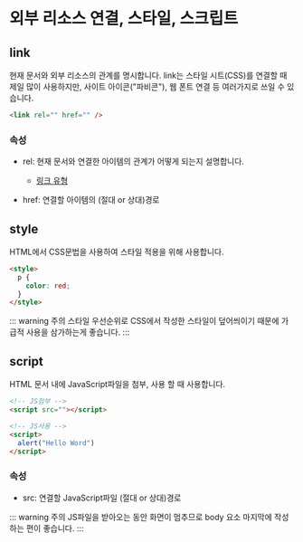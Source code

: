 # 외부 리소스 연결, 스타일, 스크립트

## link

현재 문서와 외부 리소스의 관계를 명시합니다. link는 스타일 시트(CSS)를 연결할 때 제일 많이 사용하지만, 사이트 아이콘("파비콘"), 웹 폰트 연결 등 여러가지로 쓰일 수 있습니다.

```html
<link rel="" href="" />
```

### 속성

- rel: 현재 문서와 연결한 아이템의 관계가 어떻게 되는지 설명합니다.

  - [링크 유형](https://developer.mozilla.org/ko/docs/Web/HTML/Link_types)

- href: 연결할 아이템의 (절대 or 상대)경로

## style

HTML에서 CSS문법을 사용하여 스타일 적용을 위해 사용합니다.

```html
<style>
  p {
    color: red;
  }
</style>
```

::: warning 주의
스타일 우선순위로 CSS에서 작성한 스타일이 덮어씌이기 때문에 가급적 사용을 삼가하는게 좋습니다.
:::

## script

HTML 문서 내에 JavaScript파일을 첨부, 사용 할 때 사용합니다.

```html
<!-- JS첨부 -->
<script src=""></script>

<!-- JS사용 -->
<script>
  alert("Hello Word")
</script>
```

### 속성

- src: 연결할 JavaScript파일 (절대 or 상대)경로

::: warning 주의
JS파일을 받아오는 동안 화면이 멈추므로 body 요소 마지막에 작성하는 편이 좋습니다.
:::
